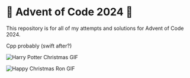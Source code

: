 # 🎄 Advent of Code 2024 🎄
This repository is for all of my attempts and solutions for Advent of Code 2024.

Cpp probably (swift after?)

![Harry Potter Christmas GIF](https://media3.giphy.com/media/5SRPnFvRG918k/giphy.gif?cid=790b7611e130c582d6bb6fc88f98a9cfbf52242e6080cc5b&rid=giphy.gif)

![Happy Christmas Ron GIF](https://media.tenor.com/UfPic3pXsT8AAAAC/christmas-harry-potter.gif)
